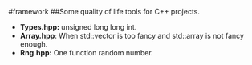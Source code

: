 #framework
##Some quality of life tools for C++ projects.

* __Types.hpp:__ unsigned long long int.
* __Array.hpp__: When std::vector is too fancy and std::array is not fancy enough.
* __Rng.hpp:__ One function random number.
